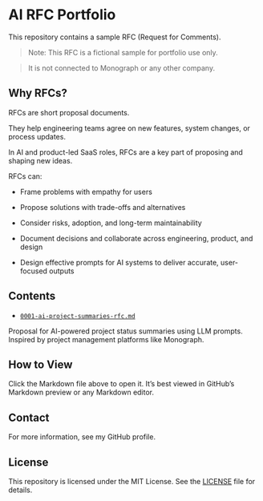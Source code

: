 # AI RFC Portfolio

This repository contains a sample RFC (Request for Comments).  

> Note: This RFC is a fictional sample for portfolio use only.  

> It is not connected to Monograph or any other company.

## Why RFCs?

RFCs are short proposal documents.  

They help engineering teams agree on new features, system changes, or process updates.  

In AI and product-led SaaS roles, RFCs are a key part of proposing and shaping new ideas.  

RFCs can:

- Frame problems with empathy for users

- Propose solutions with trade-offs and alternatives

- Consider risks, adoption, and long-term maintainability

- Document decisions and collaborate across engineering, product, and design  

- Design effective prompts for AI systems to deliver accurate, user-focused outputs

## Contents

- [`0001-ai-project-summaries-rfc.md`](0001-ai-project-summaries-rfc.md)

 Proposal for AI-powered project status summaries using LLM prompts. Inspired by project management platforms like Monograph.

## How to View

Click the Markdown file above to open it. It’s best viewed in GitHub’s Markdown preview or any Markdown editor.


## Contact
For more information, see my GitHub profile.


## License

This repository is licensed under the MIT License. See the [LICENSE](LICENSE) file for details.
